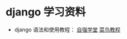 # django 学习资料

- django 语法和使用教程：
    [自强学堂](https://code.ziqiangxuetang.com/django/django-url-name.html)
    [菜鸟教程](http://www.runoob.com/django/django-tutorial.html)